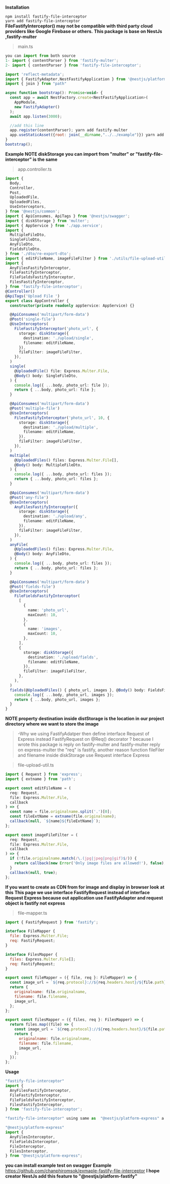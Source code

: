 **Installation**

```npm install fastify-file-interceptor```
</br>
```yarn add fastify-file-interceptor```
</br>
**FileFastifyInterceptor() may not be compatible with third party cloud providers like Google Firebase or others.**
**This package is base on NestJs ,fastify-multer**

>main.ts
```javascript
you can import from both source
1- import { contentParser } from 'fastify-multer';
2- import { contentParser } from 'fastify-file-interceptor';

import 'reflect-metadata';
import { FastifyAdapter,NestFastifyApplication } from '@nestjs/platform-fastify';
import { join } from "path"

async function bootstrap(): Promise<void> {
  const app = await NestFactory.create<NestFastifyApplication>(
    AppModule,
    new FastifyAdapter()
  );
  await app.listen(3000);

  //add this line
  app.register(contentParser); yarn add fastify-multer
  app.useStaticAsset({root: join(__dirname,"../../example")}) yarn add fastify-static
}
bootstrap();
```


**Example
NOTE diskStorage you can import from "multer" or "fastify-file-interceptor" is the same**
>app.controller.ts
```typescript
import {
  Body,
  Controller,
  Post,
  UploadedFile,
  UploadedFiles,
  UseInterceptors,
} from '@nestjs/common';
import { ApiConsumes, ApiTags } from '@nestjs/swagger';
import { diskStorage } from 'multer';
import { AppService } from './app.service';
import {
  MultipleFileDto,
  SingleFileDto,
  AnyFileDto,
  FieldsFileDto,
} from './dto/re-export-dto';
import { editFileName, imageFileFilter } from './utils/file-upload-util';
import {
  AnyFilesFastifyInterceptor,
  FileFastifyInterceptor,
  FileFieldsFastifyInterceptor,
  FilesFastifyInterceptor,
} from 'fastify-file-interceptor';
@Controller()
@ApiTags('Upload File ')
export class AppController {
  constructor(private readonly appService: AppService) {}

  @ApiConsumes('multipart/form-data')
  @Post('single-file')
  @UseInterceptors(
    FileFastifyInterceptor('photo_url', {
      storage: diskStorage({
        destination: './upload/single',
        filename: editFileName,
      }),
      fileFilter: imageFileFilter,
    }),
  )
  single(
    @UploadedFile() file: Express.Multer.File,
    @Body() body: SingleFileDto,
  ) {
    console.log({ ...body, photo_url: file });
    return { ...body, photo_url: file };
  }

  @ApiConsumes('multipart/form-data')
  @Post('multiple-file')
  @UseInterceptors(
    FilesFastifyInterceptor('photo_url', 10, {
      storage: diskStorage({
        destination: './upload/multiple',
        filename: editFileName,
      }),
      fileFilter: imageFileFilter,
    }),
  )
  multiple(
    @UploadedFiles() files: Express.Multer.File[],
    @Body() body: MultipleFileDto,
  ) {
    console.log({ ...body, photo_url: files });
    return { ...body, photo_url: files };
  }

  @ApiConsumes('multipart/form-data')
  @Post('any-file')
  @UseInterceptors(
    AnyFilesFastifyInterceptor({
      storage: diskStorage({
        destination: './upload/any',
        filename: editFileName,
      }),
      fileFilter: imageFileFilter,
    }),
  )
  anyFile(
    @UploadedFiles() files: Express.Multer.File,
    @Body() body: AnyFileDto,
  ) {
    console.log({ ...body, photo_url: files });
    return { ...body, photo_url: files };
  }

  @ApiConsumes('multipart/form-data')
  @Post('fields-file')
  @UseInterceptors(
    FileFieldsFastifyInterceptor(
      [
        {
          name: 'photo_url',
          maxCount: 10,
        },
        {
          name: 'images',
          maxCount: 10,
        },
      ],
      {
        storage: diskStorage({
          destination: './upload/fields',
          filename: editFileName,
        }),
        fileFilter: imageFileFilter,
      },
    ),
  )
  fields(@UploadedFiles() { photo_url, images }, @Body() body: FieldsFileDto) {
    console.log({ ...body, photo_url, images });
    return { ...body, photo_url, images };
  }
}


```
**NOTE property destination inside distStorage is the location in our project directory where we want to store the image**
</br>
> -Why we using FastifyAdatper then define interface Request of Express instead FastifyRequest on @Req()  decorator ? because I wrote this package is reply on fastify-multer and fastify-multer reply on express-multer the "req" is fastify,
> another reason function fileFiler and filename inside diskStorage use Request interface Express

>file-upload-util.ts
```javascript
import { Request } from 'express';
import { extname } from 'path';

export const editFileName = (
  req: Request,
  file: Express.Multer.File,
  callback
) => {
  const name = file.originalname.split('.')[0];
  const fileExtName = extname(file.originalname);
  callback(null, `${name}${fileExtName}`);
};

export const imageFileFilter = (
  req: Request,
  file: Express.Multer.File,
  callback
) => {
  if (!file.originalname.match(/\.(jpg|jpeg|png|gif)$/)) {
    return callback(new Error('Only image files are allowed!'), false);
  }
  callback(null, true);
};
```
**If you want to create as CDN from for image and display in browser look at this**
**This page we use interface FastifyRequest  instead of interface Request Express because out application use FastifyAdapter and request object is fastify not express**
>file-mapper.ts
```javascript
import { FastifyRequest } from 'fastify';

interface FileMapper {
  file: Express.Multer.File;
  req: FastifyRequest;
}

interface FilesMapper {
  files: Express.Multer.File[];
  req: FastifyRequest;
}

export const fileMapper = ({ file, req }: FileMapper) => {
  const image_url = `${req.protocol}://${req.headers.host}/${file.path}`;
  return {
    originalname: file.originalname,
    filename: file.filename,
    image_url,
  };
};

export const filesMapper = ({ files, req }: FilesMapper) => {
  return files.map((file) => {
    const image_url = `${req.protocol}://${req.headers.host}/${file.path}`;
    return {
      originalname: file.originalname,
      filename: file.filename,
      image_url,
    };
  });
};
```
**Usage**
```typescript
"fastify-file-interceptor"
import {
  AnyFilesFastifyInterceptor,
  FileFastifyInterceptor,
  FileFieldsFastifyInterceptor,
  FilesFastifyInterceptor,
} from 'fastify-file-interceptor';
```
```typescript
"fastify-file-interceptor" using same as  "@nestjs/platform-express" a little different with some interface more document on Nest official page
```

```typescript
"@nestjs/platform-express"
import {
  AnyFilesInterceptor,
  FileFieldsInterceptor,
  FileInterceptor,
  FilesInterceptor,
} from "@nestjs/platform-express";
```

**you can install example test on swagger**
**Example** <a href="https://github.com/chanphiromsok/exmaple-fastify-file-interceptor">https://github.com/chanphiromsok/exmaple-fastify-file-interceptor</a>
**I hope creator NestJs add this feature to "@nestjs/platform-fastify"**

